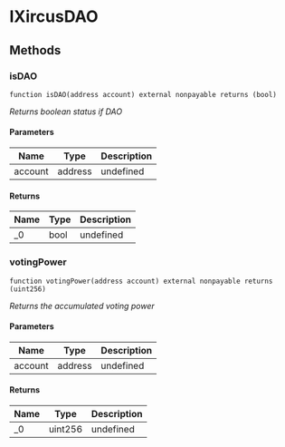 # IXircusDAO









## Methods

### isDAO

```solidity
function isDAO(address account) external nonpayable returns (bool)
```



*Returns boolean status if DAO*

#### Parameters

| Name | Type | Description |
|---|---|---|
| account | address | undefined |

#### Returns

| Name | Type | Description |
|---|---|---|
| _0 | bool | undefined |

### votingPower

```solidity
function votingPower(address account) external nonpayable returns (uint256)
```



*Returns the accumulated voting power*

#### Parameters

| Name | Type | Description |
|---|---|---|
| account | address | undefined |

#### Returns

| Name | Type | Description |
|---|---|---|
| _0 | uint256 | undefined |




